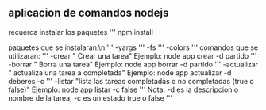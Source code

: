 ## aplicacion de comandos nodejs 

recuerda instalar los paquetes
'''
npm install

paquetes que se instalaran:\n
'''
-yargs
'''
-fs
'''
-colors
'''
comandos que se utilizaran:
'''
-crear " Crear una tarea" Ejemplo: node app crear -d partido
''' 
-borrar " Borra una tarea" Ejemplo: node app borrar -d partido 
'''
-actualizar " actualiza una tarea a completada" Ejemplo: node app actualizar -d deberes -c
'''
-listar "lista las tareas completadas o no completadas (true o false)" Ejemplo: node app listar -c false
'''
Nota: -d es la descripcion o nombre de la tarea, -c es un estado true o false
 '''


